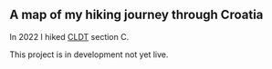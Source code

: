 ## A map of my hiking journey through Croatia

In 2022 I hiked [CLDT](https://cldt.hr/en/) section C.

This project is in development not yet live.
